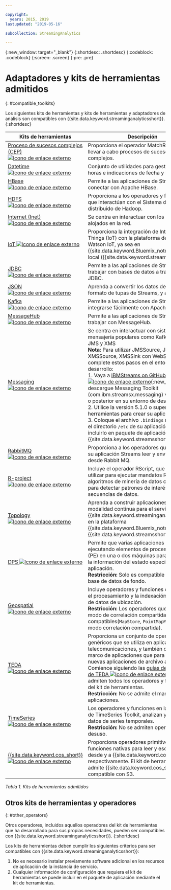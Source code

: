 ```yaml
---

copyright:
  years: 2015, 2019
lastupdated: "2019-05-16"

subcollection: StreamingAnalytics

---
```


<!-- Attribute definitions -->
{:new_window: target="_blank"}
{:shortdesc: .shortdesc}
{:codeblock: .codeblock}
{:screen: .screen}
{:pre: .pre}

# Adaptadores y kits de herramientas admitidos
{: #compatible_toolkits}

Los siguientes kits de herramientas y kits de herramientas y adaptadores de análisis son compatibles con {{site.data.keyword.streaminganalyticsshort}}.
{:shortdesc}

| Kits de herramientas                        | Descripción							                  |
| --------------------------------| --------------------------|
| [Proceso de sucesos complejos (CEP) ![Icono de enlace externo](../../icons/launch-glyph.svg "Icono de enlace externo")](https://ibm.co/2zOwODa)    |	Proporciona el operador MatchRegex para llevar a cabo procesos de sucesos complejos.  		 |
| [Datetime ![Icono de enlace externo](../../icons/launch-glyph.svg "Icono de enlace externo")](https://ibmstreams.github.io/streamsx.datetime/)	|	Conjunto de utilidades para gestionar fechas, horas e indicaciones de fecha y hora.	 |
| [HBase![Icono de enlace externo](../../icons/launch-glyph.svg "Icono de enlace externo")](http://ibmstreams.github.io/streamsx.hbase/)        | Permite a las aplicaciones de Streams conectar con Apache HBase.	 	   |
| [HDFS ![Icono de enlace externo](../../icons/launch-glyph.svg "Icono de enlace externo")](http://ibmstreams.github.io/streamsx.hdfs/)          | Proporciona a los operadores y funciones que interactúan con el Sistema de archivos distribuido de Hadoop.	|
| [Internet (Inet) ![Icono de enlace externo](../../icons/launch-glyph.svg "Icono de enlace externo")](http://ibmstreams.github.io/streamsx.inet)|  Se centra en interactuar con los datos alojados en la red.				       |
| [IoT ![Icono de enlace externo](../../icons/launch-glyph.svg "Icono de enlace externo")](http://ibmstreams.github.io/streamsx.iot/)            | Proporciona la integración de Internet of Things (IoT) con la plataforma de IBM Watson IoT, ya sea en {{site.data.keyword.Bluemix_notm}} o en local ({{site.data.keyword.streamsshort}}). |
| [JDBC ![Icono de enlace externo](../../icons/launch-glyph.svg "Icono de enlace externo")](http://ibmstreams.github.io/streamsx.jdbc/)          | Permite a las aplicaciones de Streams trabajar con bases de datos a través de JDBC.		   |
| [JSON ![Icono de enlace externo](../../icons/launch-glyph.svg "Icono de enlace externo")](http://ibmstreams.github.io/streamsx.json/)          | Aprenda a convertir los datos desde JSON al formato de tupas de Streams, y a la inversa.   		|
| [Kafka ![Icono de enlace externo](../../icons/launch-glyph.svg "Icono de enlace externo")](https://ibmstreams.github.io/streamsx.kafka/)       | Permite a las aplicaciones de Streams integrarse fácilmente con Apache Kafka. 	 |
| [MessageHub ![Icono de enlace externo](../../icons/launch-glyph.svg "Icono de enlace externo")](https://ibmstreams.github.io/streamsx.messagehub/) | Permite a las aplicaciones de Streams trabajar con MessageHub.			     |
| [Messaging ![Icono de enlace externo](../../icons/launch-glyph.svg "Icono de enlace externo")](https://ibmstreams.github.io/streamsx.messaging/)   |  	Se centra en interactuar con sistema de mensajería populares como Kafka, MQTT, JMS y XMS	<br>**Nota**: Para utilizar JMSSource, JMSSink, XMSSource, XMSSink con WebSphere MQ, complete estos pasos en el entorno de desarrollo: <br>1. Vaya a [IBMStreams on GitHub ![Icono de enlace externo](../../icons/launch-glyph.svg "Icono de enlace externo")](https://github.com/IBMStreams){:new_window} y descargue Messaging Toolkit (com.ibm.streamsx.messaging) versión 3.0.0 o posterior en su entorno de desarrollo.<br>2. Utilice la versión 5.1.0 o superior del kit de herramientas para crear su aplicación.<br>3. Coloque el archivo `.bindings` necesario en el directorio `/etc` de su aplicación para incluirlo en paquete de aplicación {{site.data.keyword.streamsshort}}.	    |
| [RabbitMQ ![Icono de enlace externo](../../icons/launch-glyph.svg "Icono de enlace externo")](https://ibmstreams.github.io/streamsx.rabbitmq/)     |  Proporciona a los operadores que permiten su aplicación Streams leer y enviar mensajes desde Rabbit MQ.  |
| [R-project ![Icono de enlace externo](../../icons/launch-glyph.svg "Icono de enlace externo")](https://ibm.co/2rj2lKw)          	   	              |   Incluye el operador RScript, que se puede utilizar para ejecutar mandatos R y aplicar algoritmos de minería de datos complejos para detectar patrones de interés en secuencias de datos.			     |
| [Topology ![Icono de enlace externo](../../icons/launch-glyph.svg "Icono de enlace externo")](http://ibmstreams.github.io/streamsx.topology/)      |  Aprenda a construir aplicaciones de modalidad continua para el servicio de {{site.data.keyword.streaminganalyticsshort}} en la plataforma {{site.data.keyword.Bluemix_notm}} y {{site.data.keyword.streamsshort}}.		     |
| [DPS ![Icono de enlace externo](../../icons/launch-glyph.svg "Icono de enlace externo")](http://ibmstreams.github.io/streamsx.dps/) |	 Permite que varias aplicaciones que están ejecutando elementos de procesamiento (PE) en una o dos máquinas para compartir la información del estado específica de la aplicación.<br>**Restricción:** Solo es compatible REDIS como base de datos de fondo.	| 	 	 	
| [Geospatial ![Icono de enlace externo](../../icons/launch-glyph.svg "Icono de enlace externo")](https://www.ibm.com/support/knowledgecenter/en/SSCRJU_4.3.0/com.ibm.streams.toolkits.doc/spldoc/dita/tk$com.ibm.streams.geospatial/tk$com.ibm.streams.geospatial.html) 	     |	Incluye operadores y funciones que facilitan el procesamiento y la indexación eficientes de datos de ubicación.<br>**Restricción:** Los operadores que utilizan el modo de correlación compartida no son compatibles(`MapStore`, `PointMapMatcher` en modo correlación compartida).		 |
| [TEDA ![Icono de enlace externo](../../icons/launch-glyph.svg "Icono de enlace externo")](https://www.ibm.com/support/knowledgecenter/en/SSCRJU_4.3.0/com.ibm.streams.toolkits.doc/spldoc/dita/tk$com.ibm.streams.teda/tk$com.ibm.streams.teda.html)	   | 	Proporciona un conjunto de operadores genéricos que se utiliza en aplicaciones de telecomunicaciones, y también ofrece un marco de aplicaciones que para configurar nuevas aplicaciones de archivo a archivo. Comience siguiendo las [guías de aprendizaje de TEDA ![Icono de enlace externo](../../icons/launch-glyph.svg "Icono de enlace externo")](http://ibmstreams.github.io/streamsx.tutorial.teda/). Se admiten todos los operadores y funciones del kit de herramientas. <br>**Restricción:** No se admite el marco de aplicaciones.	 	 |
| [TimeSeries ![Icono de enlace externo](../../icons/launch-glyph.svg "Icono de enlace externo")](https://www.ibm.com/support/knowledgecenter/en/SSCRJU_4.3.0/com.ibm.streams.toolkits.doc/spldoc/dita/tk$com.ibm.streams.timeseries/tk$com.ibm.streams.timeseries.html)	 	  | Los operadores y funciones en la condición de TimeSeries Toolkit, analizan y modelan datos de series temporales. <br>**Restricción:** No se admiten operadores en desuso.	   |
| [{{site.data.keyword.cos_short}} ![Icono de enlace externo](../../icons/launch-glyph.svg "Icono de enlace externo")](https://bit.ly/2Ggp03T)	 	  | Proporciona operadores primitivos y funciones nativas para leer y escribir datos desde y a {{site.data.keyword.cos_short}}, respectivamente. El kit de herramientas admite {{site.data.keyword.cos_short}} compatible con S3.	   |

*Tabla 1. Kits de herramientas admitidos*

## Otros kits de herramientas y operadores
{: #other_operators}

Otros operadores, incluidos aquellos operadores del kit de herramientas que ha desarrollado para sus propias necesidades, pueden ser compatibles con {{site.data.keyword.streaminganalyticsshort}}.
{:shortdesc}

Los kits de herramientas deben cumplir los siguientes criterios para ser compatibles con {{site.data.keyword.streaminganalyticsshort}}:

1. No es necesario instalar previamente software adicional en los recursos de aplicación de la instancia de servicio.
2. Cualquier información de configuración que requiera el kit de herramientas se puede incluir en el paquete de aplicación mediante el kit de herramientas.
